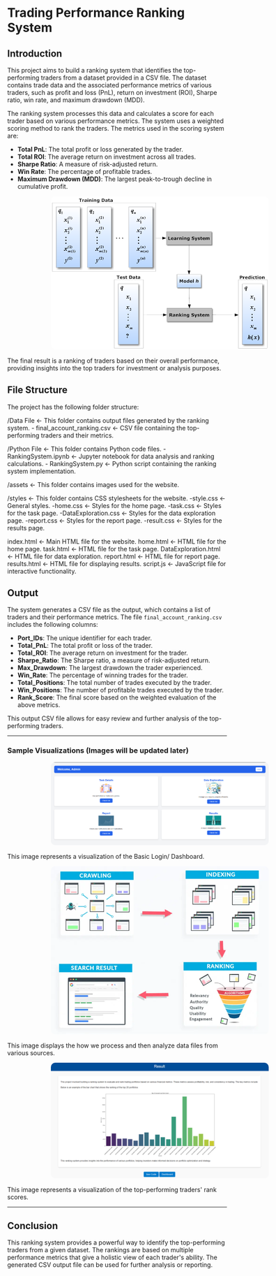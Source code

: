 # Trading Performance Ranking System

## Introduction

This project aims to build a ranking system that identifies the top-performing traders from a dataset provided in a CSV file. The dataset contains trade data and the associated performance metrics of various traders, such as profit and loss (PnL), return on investment (ROI), Sharpe ratio, win rate, and maximum drawdown (MDD). 

The ranking system processes this data and calculates a score for each trader based on various performance metrics. The system uses a weighted scoring method to rank the traders. The metrics used in the scoring system are:

- **Total PnL**: The total profit or loss generated by the trader.
- **Total ROI**: The average return on investment across all trades.
- **Sharpe Ratio**: A measure of risk-adjusted return.
- **Win Rate**: The percentage of profitable trades.
- **Maximum Drawdown (MDD)**: The largest peak-to-trough decline in cumulative profit.



<p align="center">
    <a>
      <img src="https://github.com/gurinder-25/Ranking-System/blob/main/assests/ranking2.png" alt="Banner" style="width: 500px; margin-left: 100px; border-radius: 10px;">
    </a>
</p>

The final result is a ranking of traders based on their overall performance, providing insights into the top traders for investment or analysis purposes.

## File Structure

The project has the following folder structure:

/Data File <- This folder contains output files generated by the ranking system. - final_account_ranking.csv <- CSV file containing the top-performing traders and their metrics.

/Python File <- This folder contains Python code files. - RankingSystem.ipynb <- Jupyter notebook for data analysis and ranking calculations. - RankingSystem.py <- Python script containing the ranking system implementation.

/assets <- This folder contains images used for the website. 

/styles <- This folder contains CSS stylesheets for the website. 
    -style.css <- General styles. 
    -home.css <- Styles for the home page. 
    -task.css <- Styles for the task page. 
    -DataExploration.css <- Styles for the data exploration page. 
    -report.css <- Styles for the report page. 
    -result.css <- Styles for the results page.

index.html <- Main HTML file for the website. 
home.html <- HTML file for the home page. 
task.html <- HTML file for the task page. 
DataExploration.html <- HTML file for data exploration. 
report.html <- HTML file for report page. 
results.html <- HTML file for displaying results. 
script.js <- JavaScript file for interactive functionality.


## Output

The system generates a CSV file as the output, which contains a list of traders and their performance metrics. The file `final_account_ranking.csv` includes the following columns:

- **Port_IDs**: The unique identifier for each trader.
- **Total_PnL**: The total profit or loss of the trader.
- **Total_ROI**: The average return on investment for the trader.
- **Sharpe_Ratio**: The Sharpe ratio, a measure of risk-adjusted return.
- **Max_Drawdown**: The largest drawdown the trader experienced.
- **Win_Rate**: The percentage of winning trades for the trader.
- **Total_Positions**: The total number of trades executed by the trader.
- **Win_Positions**: The number of profitable trades executed by the trader.
- **Rank_Score**: The final score based on the weighted evaluation of the above metrics.

This output CSV file allows for easy review and further analysis of the top-performing traders.

---

### Sample Visualizations (Images will be updated later)

<p align="center">
    <a>
      <img src="https://github.com/gurinder-25/Ranking-System/blob/main/assests/dashboard1.png" alt="Banner" style="width: 500px; margin-left: 100px; border-radius: 10px;">
    </a>
</p>

This image represents a visualization of the Basic Login/ Dashboard.

<p align="center">
    <a>
      <img src="https://raw.githubusercontent.com/gurinder-25/Ranking-System/refs/heads/main/assests/ranking3.webp" alt="Banner" style="width: 500px; margin-left: 100px; border-radius: 10px;">
    </a>
</p>

This image displays the how we process and then analyze data files from various sources.

<p align="center">
    <a>
      <img src="https://github.com/gurinder-25/Ranking-System/blob/main/assests/result11111.png" alt="Banner" style="width: 500px; margin-left: 100px; border-radius: 10px;">
    </a>
</p>
This image represents a visualization of the top-performing traders' rank scores.

---

## Conclusion

This ranking system provides a powerful way to identify the top-performing traders from a given dataset. The rankings are based on multiple performance metrics that give a holistic view of each trader's ability. The generated CSV output file can be used for further analysis or reporting.
